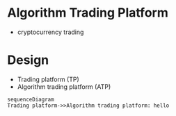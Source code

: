 

# Algorithm Trading Platform

- cryptocurrency trading 


# Design

- Trading platform (TP)
- Algorithm trading platform (ATP)

```mermaid
sequenceDiagram
Trading platform->>Algorithm trading platform: hello
```

